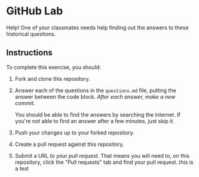 # GitHub Lab

Help! One of your classmates needs help finding out the answers to these historical questions.

## Instructions

To complete this exercise, you should:

1. Fork and clone this repository.

1. Answer each of the questions in the `questions.md` file, putting the answer between the code block. _After each answer, make a new commit._

   You should be able to find the answers by searching the internet. If you're not able to find an answer after a few minutes, just skip it.

1. Push your changes up to your forked repository.

1. Create a pull request against this repository.

1. Submit a URL _to your pull request._ That means you will need to, on this repository, click the "Pull requests" tab and find your pull request..this is a test
